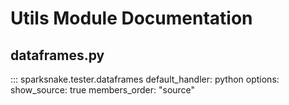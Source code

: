 # Utils Module Documentation

## dataframes.py

::: sparksnake.tester.dataframes
    default_handler: python
    options:
        show_source: true
        members_order: "source"
